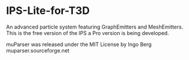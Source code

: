 IPS-Lite-for-T3D
================

An advanced particle system featuring GraphEmitters and MeshEmitters. This is the free version of the IPS a Pro version is being developed.

muParser was released under the MIT License by Ingo Berg muparser.sourceforge.net